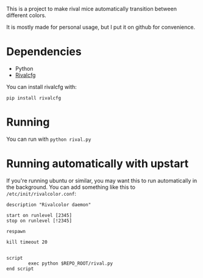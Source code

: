 This is a project to make rival mice automatically transition between different colors.

It is mostly made for personal usage, but I put it on github for convenience.

# Dependencies

* Python
* [Rivalcfg](https://github.com/flozz/rivalcfg)

You can install rivalcfg with:
```
pip install rivalcfg
```

# Running

You can run with `python rival.py`

# Running automatically with upstart

If you're running ubuntu or similar, you may want this to run automatically in the background.
You can add something like this to `/etc/init/rivalcolor.conf`:

```
description "Rivalcolor daemon"

start on runlevel [2345]
stop on runlevel [!2345]

respawn

kill timeout 20


script
        exec python $REPO_ROOT/rival.py
end script
```


